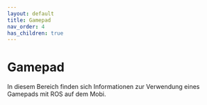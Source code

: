 ```yaml
---
layout: default
title: Gamepad
nav_order: 4
has_children: true
---
```


# Gamepad

In diesem Bereich finden sich Informationen zur Verwendung eines Gamepads mit ROS auf dem Mobi.
